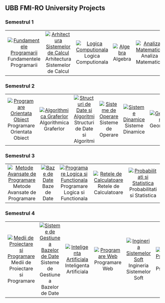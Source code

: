 ## UBB FMI-RO University Projects

### Semestrul 1
<table>
  <tr>
    <td align="center" width="150">
      <a href="https://github.com/Razvanix445/UBB-FMI/tree/main/S1-Fundamentals-of-Programming">
        <img src="https://via.placeholder.com/100?text=Fundamentele+Programarii" alt="Fundamentele Programarii" />
      </a>
      <br>Fundamentele Programarii
    </td>
    <td align="center" width="150">
      <a href="https://github.com/Razvanix445/UBB-FMI/tree/main/S1-Computer-Systems-Architecture">
        <img src="https://via.placeholder.com/100?text=Arhitectura+Sistemelor+de+Calcul" alt="Arhitectura Sistemelor de Calcul" />
      </a>
      <br>Arhitectura Sistemelor de Calcul
    </td>
    <td align="center" width="150">
      <a href="https://github.com/Razvanix445/UBB-FMI/tree/main/S1-Computational-Logic">
        <img src="https://via.placeholder.com/100?text=Logica+Computionala" alt="Logica Computionala" />
      </a>
      <br>Logica Computionala
    </td>
    <td align="center" width="150">
      <a href="https://github.com/Razvanix445/UBB-FMI/tree/main/S1-Algebra">
        <img src="https://via.placeholder.com/100?text=Algebra" alt="Algebra" />
      </a>
      <br>Algebra
    </td>
    <td align="center" width="150">
      <a href="https://github.com/Razvanix445/UBB-FMI/tree/main/S1-Mathematical-Analysis">
        <img src="https://via.placeholder.com/100?text=Analiza+Matematica" alt="Analiza Matematica" />
      </a>
      <br>Analiza Matematica
    </td>
  </tr>
</table>

### Semestrul 2
<table>
  <tr>
    <td align="center" width="150">
      <a href="https://github.com/Razvanix445/UBB-FMI/tree/main/S2-Object-Oriented-Programming">
        <img src="https://via.placeholder.com/100?text=Programare+Orientata+Obiect" alt="Programare Orientata Obiect" />
      </a>
      <br>Programare Orientata Obiect
    </td>
    <td align="center" width="150">
      <a href="https://github.com/Razvanix445/UBB-FMI/tree/main/S2-Graph-Algorithms">
        <img src="https://via.placeholder.com/100?text=Algorithmica+Graferlor" alt="Algorithmica Graferlor" />
      </a>
      <br>Algorithmica Graferlor
    </td>
    <td align="center" width="150">
      <a href="https://github.com/Razvanix445/UBB-FMI/tree/main/S2-Data-Structures-and-Algorithms">
        <img src="https://via.placeholder.com/100?text=Structuri+de+Date+si+Algoritmi" alt="Structuri de Date si Algoritmi" />
      </a>
      <br>Structuri de Date si Algoritmi
    </td>
    <td align="center" width="150">
      <a href="https://github.com/Razvanix445/UBB-FMI/tree/main/S2-Operating-Systems">
        <img src="https://via.placeholder.com/100?text=Sisteme+de+Operare" alt="Sisteme de Operare" />
      </a>
      <br>Sisteme de Operare
    </td>
    <td align="center" width="150">
      <a href="https://github.com/Razvanix445/UBB-FMI/tree/main/S2-Dynamical-Systems">
        <img src="https://via.placeholder.com/100?text=Sisteme+Dinamice" alt="Sisteme Dinamice" />
      </a>
      <br>Sisteme Dinamice
    </td>
    <td align="center" width="150">
      <a href="https://github.com/Razvanix445/UBB-FMI/tree/main/S2-Geometry">
        <img src="https://via.placeholder.com/100?text=Geometrie" alt="Geometrie" />
      </a>
      <br>Geometrie
    </td>
  </tr>
</table>

### Semestrul 3
<table>
  <tr>
    <td align="center" width="150">
      <a href="https://github.com/Razvanix445/UBB-FMI/tree/main/S3-Advanced-Methods-of-Programming">
        <img src="https://via.placeholder.com/100?text=Metode+Avansate+de+Programare" alt="Metode Avansate de Programare" />
      </a>
      <br>Metode Avansate de Programare
    </td>
    <td align="center" width="150">
      <a href="https://github.com/Razvanix445/UBB-FMI/tree/main/S3-Databases">
        <img src="https://via.placeholder.com/100?text=Baze+de+Date" alt="Baze de Date" />
      </a>
      <br>Baze de Date
    </td>
    <td align="center" width="150">
      <a href="https://github.com/Razvanix445/UBB-FMI/tree/main/S3-Logic-and-Functional-Programming">
        <img src="https://via.placeholder.com/100?text=Programare+Logica+si+Functionala" alt="Programare Logica si Functionala" />
      </a>
      <br>Programare Logica si Functionala
    </td>
    <td align="center" width="150">
      <a href="https://github.com/Razvanix445/UBB-FMI/tree/main/S3-Computer-Networks">
        <img src="https://via.placeholder.com/100?text=Retele+de+Calculatoare" alt="Retele de Calculatoare" />
      </a>
      <br>Retele de Calculatoare
    </td>
    <td align="center" width="150">
      <a href="https://github.com/Razvanix445/UBB-FMI/tree/main/S3-Probabilities-and-Statistics">
        <img src="https://via.placeholder.com/100?text=Probabilitati+si+Statistica" alt="Probabilitati si Statistica" />
      </a>
      <br>Probabilitati si Statistica
    </td>
  </tr>
</table>

### Semestrul 4
<table>
  <tr>
    <td align="center" width="150">
      <a href="https://github.com/Razvanix445/UBB-FMI/tree/main/S4-Systems-for-Design-and-Impl">
        <img src="https://via.placeholder.com/100?text=Medii+de+Proiectare+si+Programare" alt="Medii de Proiectare si Programare" />
      </a>
      <br>Medii de Proiectare si Programare
    </td>
    <td align="center" width="150">
      <a href="https://github.com/Razvanix445/UBB-FMI/tree/main/S4-Database-Management-Systems">
        <img src="https://via.placeholder.com/100?text=Sisteme+de+Gestiune+a+Bazelor+de+Date" alt="Sisteme de Gestiune a Bazelor de Date" />
      </a>
      <br>Sisteme de Gestiune a Bazelor de Date
    </td>
    <td align="center" width="150">
      <a href="https://github.com/Razvanix445/UBB-FMI/tree/main/S4-Artificial-Intelligence">
        <img src="https://via.placeholder.com/100?text=Inteligenta+Artificiala" alt="Inteligenta Artificiala" />
      </a>
      <br>Inteligenta Artificiala
    </td>
    <td align="center" width="150">
      <a href="https://github.com/Razvanix445/UBB-FMI/tree/main/S4-Web-Programming">
        <img src="https://via.placeholder.com/100?text=Programare+Web" alt="Programare Web" />
      </a>
      <br>Programare Web
    </td>
    <td align="center" width="150">
      <a href="https://github.com/Razvanix445/UBB-FMI/tree/main/S4-Software-Systems-Engineering">
        <img src="https://via.placeholder.com/100?text=Ingineria+Sistemelor+Soft" alt="Ingineria Sistemelor Soft" />
      </a>
      <br>Ingineria Sistemelor Soft
    </td>
    <td align="center" width="150">
      <a href="https://github.com/Razvanix445/UBB-FMI/tree/main/S4-PsychoPedagogical-Module">
        <img src="https://via.placeholder.com/100?text=Modul+Psihopedagogic" alt="Modul Psihopedagogic" />
      </a>
      <br>Modul Psihopedagogic
    </td>
  </tr>
</table>
